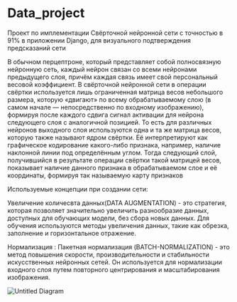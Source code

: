 # Data_project
Проект по имплементации Свёрточной нейронной сети с точностью в 91% в приложении Django, для визуального подтверждения предсказаний сети


В обычном перцептроне, который представляет собой полносвязную нейронную сеть, каждый нейрон связан со всеми нейронами предыдущего слоя, причём каждая связь имеет свой персональный весовой коэффициент. 
В свёрточной нейронной сети в операции свёртки используется лишь ограниченная матрица весов небольшого размера, которую «двигают» по всему обрабатываемому слою (в самом начале — непосредственно по входному изображению), формируя после каждого сдвига сигнал активации для нейрона следующего слоя с аналогичной позицией. То есть для различных нейронов выходного слоя используются одна и та же матрица весов, которую также называют ядром свёртки. Её интерпретируют как графическое кодирование какого-либо признака, например, наличие наклонной линии под определённым углом. Тогда следующий слой, получившийся в результате операции свёртки такой матрицей весов, показывает наличие данного признака в обрабатываемом слое и её координаты, формируя так называемую карту признаков


Используемые концепции при создании сети:

Увеличение количесвта данных(DATA AUGMENTATION) - это стратегия, которая позволяет  значительно увеличить разнообразие данных, доступных для обучающих модели, без сбора новых данных. Для обучения используются методы увеличения данных, такие как обрезка, заполнение и горизонтальное отражение.

Нормализация : Пакетная нормализация (BATCH-NORMALIZATION) - это метод повышения скорости, производительности и стабильности искусственных нейронных сетей. Он используется для нормализации входного слоя путем повторного центрирования и масштабирования изображения.


![Untitled Diagram](https://user-images.githubusercontent.com/75742778/147501813-cbc030ca-7f89-4b77-9f15-5634a3519b99.jpg)
